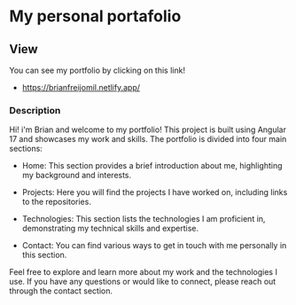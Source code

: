 # My personal portafolio

## View

You can see my portfolio by clicking on this link!
- https://brianfreijomil.netlify.app/

### Description

Hi! i'm Brian and welcome to my portfolio! This project is built using Angular 17 and showcases my work and skills. The portfolio is divided into four main sections:

- Home: This section provides a brief introduction about me, highlighting my background and interests.

- Projects: Here you will find the projects I have worked on, including links to the repositories.

- Technologies: This section lists the technologies I am proficient in, demonstrating my technical skills and expertise.

- Contact: You can find various ways to get in touch with me personally in this section.

Feel free to explore and learn more about my work and the technologies I use. If you have any questions or would like to connect, please reach out through the contact section.

